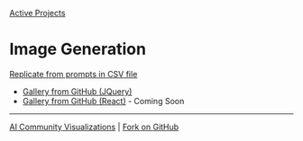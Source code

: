 [Active Projects](/io/) 

# Image Generation

[Replicate from prompts in CSV file](/replicate)
- [Gallery from GitHub (JQuery)](/replicate/images/)
- [Gallery from GitHub (React)](/replicate/gallery/) - Coming Soon

---
[AI Community Visualizations](../) | [Fork on GitHub](https://github.com/modelearth/replicate/)
<!--
## AI Images Generated from Replicate API

We'll be using Streamlit python to generate and save images based on our NAICS industry descriptions and EPA impact indicators.

[generateimages.streamlit.app](https://generateimages.streamlit.app)

[More Streamlit apps](https://streamlit.io/gallery)

## NAICS Data

[NAICS Lookup](https://model.earth/data-pipeline/timelines/tabulator/)

[Annual NAICS data for US counties](https://github.com/ModelEarth/community-data/tree/master/industries/naics/US/counties)
-->
